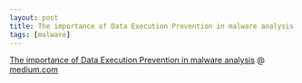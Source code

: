 ```yaml
---
layout: post
title: The importance of Data Execution Prevention in malware analysis
tags: [malware]
---
```


[The importance of Data Execution Prevention in malware analysis](https://medium.com/@simone.aonzo/the-importance-of-data-execution-prevention-in-malware-analysis-fd29d0c9e03e) @ [medium.com](https://medium.com/@simone.aonzo)

